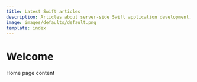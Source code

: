 ```yaml
---
title: Latest Swift articles
description: Articles about server-side Swift application development.
image: images/defaults/default.png
template: index
---
```


# Welcome

Home page content
